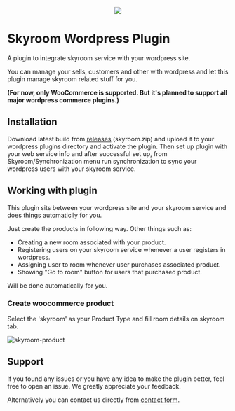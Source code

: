 <p align="center"><img src="https://user-images.githubusercontent.com/1191702/47265312-ead97100-d532-11e8-901b-632a204a2d91.png"></p>

# Skyroom Wordpress Plugin
A plugin to integrate skyroom service with your wordpress site.

You can manage your sells, customers and other with wordpress and let this plugin manage skyroom related stuff for you. 

**(For now, only WooCommerce is supported. But it's planned to support all major wordpress commerce plugins.)**

## Installation
Download latest build from [releases](https://github.com/SkyroomOnline/wordpress-plugin/releases) (skyroom.zip) and upload it to your wordpress plugins directory and activate the plugin.
Then set up plugin with your web service info and after successful set up, from Skyroom/Synchronization menu run synchronization to sync your wordpress users with your skyroom service.

## Working with plugin
This plugin sits between your wordpress site and your skyroom service and does things automaticlly for you.

Just create the products in following way. Other things such as:
* Creating a new room associated with your product.
* Registering users on your skyroom service whenever a user registers in wordpress.
* Assigning user to room whenever user purchases associated product.
* Showing "Go to room" button for users that purchased product.

Will be done automatically for you.

### Create woocommerce product
Select the 'skyroom' as your Product Type and fill room details on skyroom tab.

![skyroom-product](https://user-images.githubusercontent.com/1191702/47265648-2296e780-d538-11e8-9de0-ebc71ffd6257.png)

## Support
If you found any issues or you have any idea to make the plugin better, feel free to open an issue. We greatly appreciate your feedback.

Alternatively you can contact us directly from [contact form](https://www.skyroom.online/contact).
